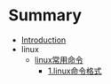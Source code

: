 # Summary

* [Introduction](README.md)
* linux
  * [linux常用命令](linuxchang-yong-ming-ling.md)
    * [1.linux命令格式](linuxchang-yong-ming-ling/1linuxming-ling-ge-shi.md)

